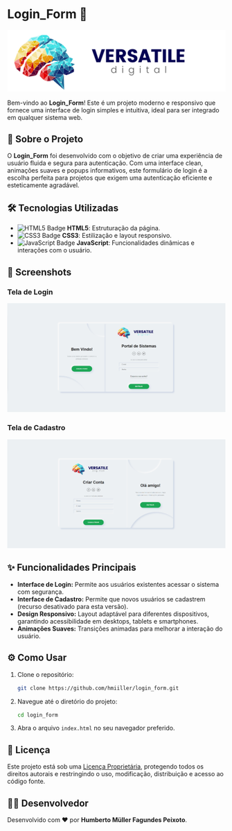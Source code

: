 
# Login_Form 🌟

![Logo](assets/img/logo.png)

Bem-vindo ao **Login_Form**! Este é um projeto moderno e responsivo que fornece uma interface de login simples e intuitiva, ideal para ser integrado em qualquer sistema web.

## 🚀 Sobre o Projeto

O **Login_Form** foi desenvolvido com o objetivo de criar uma experiência de usuário fluida e segura para autenticação. Com uma interface clean, animações suaves e popups informativos, este formulário de login é a escolha perfeita para projetos que exigem uma autenticação eficiente e esteticamente agradável.

## 🛠️ Tecnologias Utilizadas

- ![HTML5 Badge](https://img.shields.io/badge/-HTML5-E34F26?style=flat-square&logo=html5&logoColor=white) **HTML5**: Estruturação da página.
- ![CSS3 Badge](https://img.shields.io/badge/-CSS3-1572B6?style=flat-square&logo=css3) **CSS3**: Estilização e layout responsivo.
- ![JavaScript Badge](https://img.shields.io/badge/-JavaScript-F7DF1E?style=flat-square&logo=javascript&logoColor=black) **JavaScript**: Funcionalidades dinâmicas e interações com o usuário.

## 📸 Screenshots

### Tela de Login
![Screenshot Login](assets/img/Screenshot1_login.png)

### Tela de Cadastro
![Screenshot Cadastro](assets/img/Screenshot2_cadastro.png)

## ✨ Funcionalidades Principais

- **Interface de Login:** Permite aos usuários existentes acessar o sistema com segurança.
- **Interface de Cadastro:** Permite que novos usuários se cadastrem (recurso desativado para esta versão).
- **Design Responsivo:** Layout adaptável para diferentes dispositivos, garantindo acessibilidade em desktops, tablets e smartphones.
- **Animações Suaves:** Transições animadas para melhorar a interação do usuário.

## ⚙️ Como Usar

1. Clone o repositório:
   ```bash
   git clone https://github.com/hmiiller/login_form.git
   ```
2. Navegue até o diretório do projeto:
   ```bash
   cd login_form
   ```
3. Abra o arquivo `index.html` no seu navegador preferido.

## 📝 Licença

Este projeto está sob uma [Licença Proprietária](LICENSE), protegendo todos os direitos autorais e restringindo o uso, modificação, distribuição e acesso ao código fonte.

## 👨‍💻 Desenvolvedor

Desenvolvido com ❤️ por **Humberto Müller Fagundes Peixoto**.
